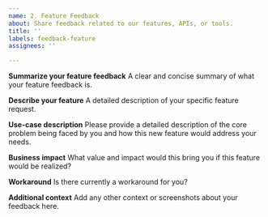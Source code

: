 ```yaml
---
name: 2. Feature Feedback
about: Share feedback related to our features, APIs, or tools.
title: ''
labels: feedback-feature
assignees: ''

---
```


**Summarize your feature feedback**
A clear and concise summary of what your feature feedback is. 

**Describe your feature**
A detailed description of your specific feature request. 

**Use-case description**
Please provide a detailed description of the core problem being faced by you and how this new feature would address your needs.

**Business impact**
What value and impact would this bring you if this feature would be realized?

**Workaround**
Is there currently a workaround for you?

**Additional context**
Add any other context or screenshots about your feedback here.
